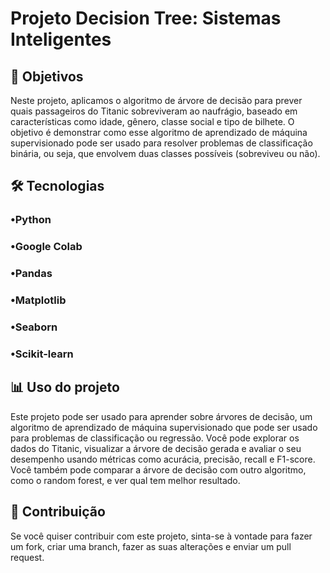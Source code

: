 
# Projeto Decision Tree: Sistemas Inteligentes
## 🎯 Objetivos
Neste projeto, aplicamos o algoritmo de árvore de decisão para prever quais passageiros do Titanic sobreviveram ao naufrágio, baseado em características como idade, gênero, classe social e tipo de bilhete. O objetivo é demonstrar como esse algoritmo de aprendizado de máquina supervisionado pode ser usado para resolver problemas de classificação binária, ou seja, que envolvem duas classes possíveis (sobreviveu ou não). 

## 🛠️ Tecnologias
### •Python
### •Google Colab
### •Pandas
### •Matplotlib
### •Seaborn
### •Scikit-learn

## 📊 Uso do projeto
Este projeto pode ser usado para aprender sobre árvores de decisão, um algoritmo de aprendizado de máquina supervisionado que pode ser usado para problemas de classificação ou regressão. Você pode explorar os dados do Titanic, visualizar a árvore de decisão gerada e avaliar o seu desempenho usando métricas como acurácia, precisão, recall e F1-score. Você também pode comparar a árvore de decisão com outro algoritmo, como o random forest, e ver qual tem melhor resultado.

## 🙌 Contribuição
Se você quiser contribuir com este projeto, sinta-se à vontade para fazer um fork, criar uma branch, fazer as suas alterações e enviar um pull request.
